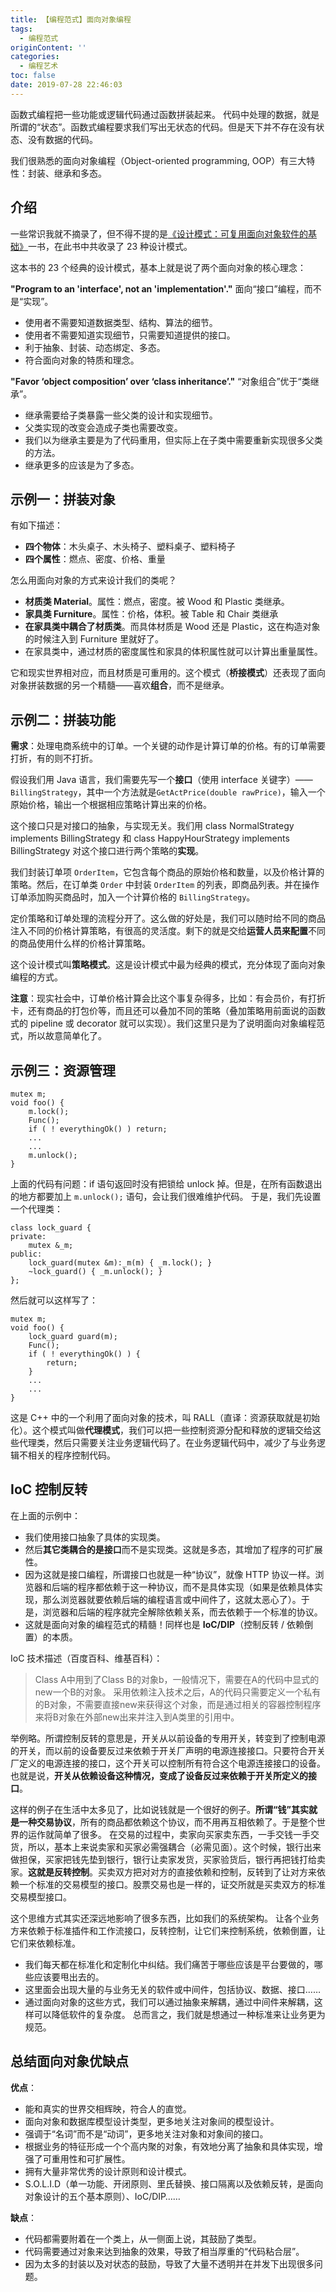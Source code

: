 ```yaml
---
title: 【编程范式】面向对象编程
tags:
  - 编程范式
originContent: ''
categories:
  - 编程艺术
toc: false
date: 2019-07-28 22:46:03
---
```


函数式编程把一些功能或逻辑代码通过函数拼装起来。
代码中处理的数据，就是所谓的“状态”。函数式编程要求我们写出无状态的代码。但是天下并不存在没有状态、没有数据的代码。

我们很熟悉的面向对象编程（Object-oriented programming, OOP）有三大特性：封装、继承和多态。

<!--more-->

## 介绍

一些常识我就不摘录了，但不得不提的是[《设计模式：可复用面向对象软件的基础》](https://book.douban.com/subject/1052241/)一书，在此书中共收录了 23 种设计模式。

这本书的 23 个经典的设计模式，基本上就是说了两个面向对象的核心理念：

**"Program to an 'interface', not an 'implementation'."**
面向“接口”编程，而不是“实现”。
- 使用者不需要知道数据类型、结构、算法的细节。
- 使用者不需要知道实现细节，只需要知道提供的接口。
- 利于抽象、封装、动态绑定、多态。
- 符合面向对象的特质和理念。

**"Favor ‘object composition’ over ‘class inheritance’."**
“对象组合”优于“类继承”。
- 继承需要给子类暴露一些父类的设计和实现细节。
- 父类实现的改变会造成子类也需要改变。
- 我们以为继承主要是为了代码重用，但实际上在子类中需要重新实现很多父类的方法。
- 继承更多的应该是为了多态。

## 示例一：拼装对象

有如下描述：
- **四个物体**：木头桌子、木头椅子、塑料桌子、塑料椅子
- **四个属性**：燃点、密度、价格、重量

怎么用面向对象的方式来设计我们的类呢？
- **材质类 Material**。属性：燃点，密度。被 Wood 和 Plastic 类继承。
- **家具类 Furniture**。属性：价格，体积。被 Table 和 Chair 类继承
- **在家具类中耦合了材质类**。而具体材质是 Wood 还是 Plastic，这在构造对象的时候注入到 Furniture 里就好了。
- 在家具类中，通过材质的密度属性和家具的体积属性就可以计算出重量属性。

它和现实世界相对应，而且材质是可重用的。这个模式（**桥接模式**）还表现了面向对象拼装数据的另一个精髓——喜欢**组合**，而不是继承。

## 示例二：拼装功能

**需求**：处理电商系统中的订单。一个关键的动作是计算订单的价格。有的订单需要打折，有的则不打折。

假设我们用 Java 语言，我们需要先写一个**接口**（使用 interface 关键字）——`BillingStrategy`，其中一个方法就是`GetActPrice(double rawPrice)`，输入一个原始价格，输出一个根据相应策略计算出来的价格。

这个接口只是对接口的抽象，与实现无关。我们用 class NormalStrategy implements BillingStrategy 和 class HappyHourStrategy implements BillingStrategy 对这个接口进行两个策略的**实现**。

我们封装订单项 `OrderItem`，它包含每个商品的原始价格和数量，以及价格计算的策略。然后，在订单类 `Order` 中封装 `OrderItem` 的列表，即商品列表。并在操作订单添加购买商品时，加入一个计算价格的 `BillingStrategy`。

定价策略和订单处理的流程分开了。这么做的好处是，我们可以随时给不同的商品注入不同的价格计算策略，有很高的灵活度。剩下的就是交给**运营人员来配置**不同的商品使用什么样的价格计算策略。

这个设计模式叫**策略模式**。这是设计模式中最为经典的模式，充分体现了面向对象编程的方式。

**注意**：现实社会中，订单价格计算会比这个事复杂得多，比如：有会员价，有打折卡，还有商品的打包价等，而且还可以叠加不同的策略（叠加策略用前面说的函数式的 pipeline 或 decorator 就可以实现）。我们这里只是为了说明面向对象编程范式，所以故意简单化了。

## 示例三：资源管理

```
mutex m;
void foo() {
    m.lock();
    Func();
    if ( ! everythingOk() ) return; 
    ...
    ...
    m.unlock();
}
```

上面的代码有问题：if 语句返回时没有把锁给 unlock 掉。但是，在所有函数退出的地方都要加上 `m.unlock();` 语句，会让我们很难维护代码。
于是，我们先设置一个代理类：

```
class lock_guard {
private: 
    mutex &_m;
public:
    lock_guard(mutex &m):_m(m) { _m.lock(); }
    ~lock_guard() { _m.unlock(); }
};
```

然后就可以这样写了：

```
mutex m;
void foo() {
    lock_guard guard(m);
    Func();
    if ( ! everythingOk() ) {
        return;
    } 
    ...
    ...
}
```

这是 C++ 中的一个利用了面向对象的技术，叫 RALL（直译：资源获取就是初始化）。这个模式叫做**代理模式**，我们可以把一些控制资源分配和释放的逻辑交给这些代理类，然后只需要关注业务逻辑代码了。在业务逻辑代码中，减少了与业务逻辑不相关的程序控制代码。


## IoC 控制反转

在上面的示例中：
- 我们使用接口抽象了具体的实现类。
- 然后**其它类耦合的是接口**而不是实现类。这就是多态，其增加了程序的可扩展性。
- 因为这就是接口编程，所谓接口也就是一种“协议”，就像 HTTP 协议一样。浏览器和后端的程序都依赖于这一种协议，而不是具体实现（如果是依赖具体实现，那么浏览器就要依赖后端的编程语言或中间件了，这就太恶心了）。于是，浏览器和后端的程序就完全解除依赖关系，而去依赖于一个标准的协议。
- 这就是面向对象的编程范式的精髓！同样也是 **IoC/DIP**（控制反转 / 依赖倒置）的本质。

IoC 技术描述（百度百科、维基百科）：
>Class A中用到了Class B的对象b，一般情况下，需要在A的代码中显式的new一个B的对象。
>采用依赖注入技术之后，A的代码只需要定义一个私有的B对象，不需要直接new来获得这个对象，而是通过相关的容器控制程序来将B对象在外部new出来并注入到A类里的引用中。

举例略。所谓控制反转的意思是，开关从以前设备的专用开关，转变到了控制电源的开关，而以前的设备要反过来依赖于开关厂声明的电源连接接口。只要符合开关厂定义的电源连接的接口，这个开关可以控制所有符合这个电源连接接口的设备。也就是说，**开关从依赖设备这种情况，变成了设备反过来依赖于开关所定义的接口**。

这样的例子在生活中太多见了，比如说钱就是一个很好的例子。**所谓“钱”其实就是一种交易协议**，所有的商品都依赖这个协议，而不用再互相依赖了。于是整个世界的运作就简单了很多。
在交易的过程中，卖家向买家卖东西，一手交钱一手交货，所以，基本上来说卖家和买家必需强耦合（必需见面）。这个时候，银行出来做担保，买家把钱先垫到银行，银行让卖家发货，买家验货后，银行再把钱打给卖家。**这就是反转控制**。买卖双方把对对方的直接依赖和控制，反转到了让对方来依赖一个标准的交易模型的接口。股票交易也是一样的，证交所就是买卖双方的标准交易模型接口。

这个思维方式其实还深远地影响了很多东西，比如我们的系统架构。
让各个业务方来依赖于标准插件和工作流接口，反转控制，让它们来控制系统，依赖倒置，让它们来依赖标准。

- 我们每天都在标准化和定制化中纠结。我们痛苦于哪些应该是平台要做的，哪些应该要甩出去的。
- 这里面会出现大量的与业务无关的软件或中间件，包括协议、数据、接口……
- 通过面向对象的这些方式，我们可以通过抽象来解耦，通过中间件来解耦，这样可以降低软件的复杂度。
总而言之，我们就是想通过一种标准来让业务更为规范。

## 总结面向对象优缺点

**优点**：
- 能和真实的世界交相辉映，符合人的直觉。
- 面向对象和数据库模型设计类型，更多地关注对象间的模型设计。
- 强调于“名词”而不是“动词”，更多地关注对象和对象间的接口。
- 根据业务的特征形成一个个高内聚的对象，有效地分离了抽象和具体实现，增强了可重用性和可扩展性。
- 拥有大量非常优秀的设计原则和设计模式。
- S.O.L.I.D（单一功能、开闭原则、里氏替换、接口隔离以及依赖反转，是面向对象设计的五个基本原则）、IoC/DIP……

**缺点**：
- 代码都需要附着在一个类上，从一侧面上说，其鼓励了类型。
- 代码需要通过对象来达到抽象的效果，导致了相当厚重的“代码粘合层”。
- 因为太多的封装以及对状态的鼓励，导致了大量不透明并在并发下出现很多问题。